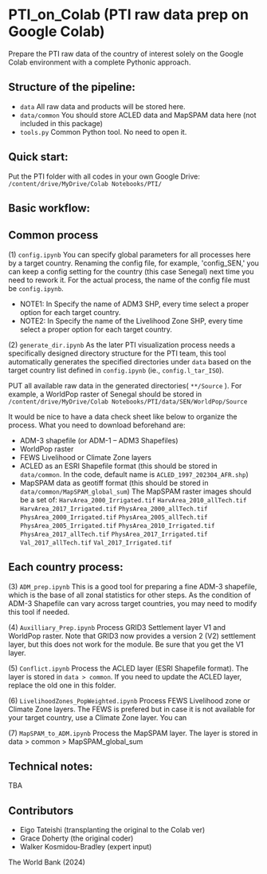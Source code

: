 # PTI_on_Colab (PTI raw data prep on Google Colab)
Prepare the PTI raw data of the country of interest solely on the Google Colab environment with a complete Pythonic approach.


## Structure of the pipeline:


- `data` All raw data and products will be stored here.
- `data/common` You should store ACLED data and MapSPAM data here (not included in this package)
- `tools.py` Common Python tool. No need to open it.


## Quick start:
Put the PTI folder with all codes in your own Google Drive:
`/content/drive/MyDrive/Colab Notebooks/PTI/`


## Basic workflow:

## Common process
(1) `config.ipynb` You can specify global parameters for all processes here by a target country. Renaming the config file, for example, 'config_SEN,' you can keep a config setting for the country (this case Senegal) next time you need to rework it. For the actual process, the name of the config file must be `config.ipynb`.

- NOTE1: In Specify the name of ADM3 SHP, every time select a proper option for each target country.
- NOTE2: In Specify the name of the Livelihood Zone SHP, every time select a proper option for each target country. 

(2) `generate_dir.ipynb` As the later PTI visualization process needs a specifically designed directory structure for the PTI team, this tool automatically generates the specified directories under `data`  based on the target country list defined in `config.ipynb` (ie., `config.l_tar_ISO`). 

PUT all available raw data in the generated directories( `**/Source` ). For example, a WorldPop raster of Senegal should be stored in
`/content/drive/MyDrive/Colab Notebooks/PTI/data/SEN/WorldPop/Source`

It would be nice to have a data check sheet like below to organize the process.
What you need to download beforehand are:
- ADM-3 shapefile (or ADM-1 – ADM3 Shapefiles)
- WorldPop raster
- FEWS Livelihood or Climate Zone layers
- ACLED as an ESRI Shapefile format (this should be stored in `data/common`. In the code, default name is `ACLED_1997_202304_AFR.shp`)
- MapSPAM data as geotiff format (this should be stored in `data/common/MapSPAM_global_sum`)
The MapSPAM raster images should be a set of:
`HarvArea_2000_Irrigated.tif`
`HarvArea_2010_allTech.tif`
`HarvArea_2017_Irrigated.tif`
`PhysArea_2000_allTech.tif`
`PhysArea_2000_Irrigated.tif`
`PhysArea_2005_allTech.tif`
`PhysArea_2005_Irrigated.tif`
`PhysArea_2010_Irrigated.tif`
`PhysArea_2017_allTech.tif`
`PhysArea_2017_Irrigated.tif`
`Val_2017_allTech.tif`
`Val_2017_Irrigated.tif`

## Each country process:
(3) `ADM_prep.ipynb` This is a good tool for preparing a fine ADM-3 shapefile, which is the base of all zonal statistics for other steps. As the condition of ADM-3 Shapefile can vary across target countries, you may need to modify this tool if needed.

(4) `Auxilliary_Prep.ipynb` Process GRID3 Settlement layer V1 and WorldPop raster. Note that GRID3 now provides a version 2 (V2) settlement layer, but this does not work for the module. Be sure that you get the V1 layer.

(5) `Conflict.ipynb` Process the ACLED layer (ESRI Shapefile format). The layer is stored in `data > common`. If you need to update the ACLED layer, replace the old one in this folder.

(6) `LivelihoodZones_PopWeighted.ipynb` Process FEWS Livelihood zone or Climate Zone layers. The FEWS is prefered but in case it is not available for your target country, use a Climate Zone layer. You can 

(7) `MapSPAM_to_ADM.ipynb` Process the MapSPAM layer. The layer is stored in data > common > MapSPAM_global_sum


## Technical notes:
TBA

## Contributors
- Eigo Tateishi (transplanting the original to the Colab ver)
- Grace Doherty (the original coder)
- Walker Kosmidou-Bradley (expert input)

The World Bank (2024)
